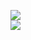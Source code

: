 [![](https://img.shields.io/badge/Made%20With-Github%20Spray-lightgrey.svg?style=for-the-badge&logo=github)](https://github.com/Annihil/github-spray#13516)  
[![](https://i.imgur.com/2DrTn0Z.gif)](https://github.com/Annihil/github-spray)